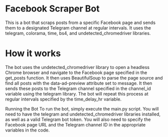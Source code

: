 # Facebook Scraper Bot
This is a bot that scraps posts from a specific Facebook page and sends them to a designated Telegram channel at regular intervals. It uses the telegram, colorama, time, bs4, and undetected_chromedriver libraries.

# How it works
The bot uses the undetected_chromedriver library to open a headless Chrome browser and navigate to the Facebook page specified in the get_posts function. It then uses BeautifulSoup to parse the page source and find all posts with the data-ad-preview attribute set to message. It then sends these posts to the Telegram channel specified in the channel_id variable using the telegram library. The bot will repeat this process at regular intervals specified by the time_delay_hr variable.

Running the Bot
To run the bot, simply execute the main.py script. You will need to have the telegram and undetected_chromedriver libraries installed, as well as a valid Telegram bot token. You will also need to specify the Facebook page URL and the Telegram channel ID in the appropriate variables in the code.
